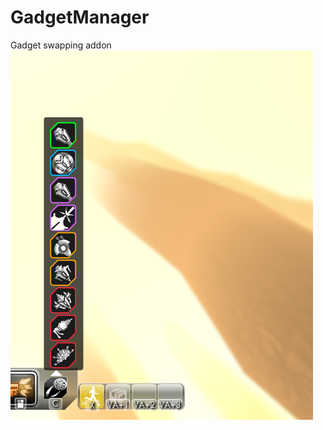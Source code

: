 # GadgetManager
Gadget swapping addon  
[![Menu](Menu.png "Menu")](https://raw.githubusercontent.com/SecretFox/GadgetManager/master/Menu.png)  
